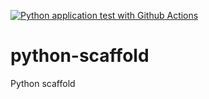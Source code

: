[![Python application test with Github Actions](https://github.com/ltironi/python-scaffold/actions/workflows/main.yml/badge.svg)](https://github.com/ltironi/python-scaffold/actions/workflows/main.yml)


# python-scaffold
Python scaffold
